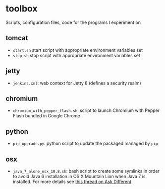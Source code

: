 toolbox
=======

Scripts, configuration files, code for the programs I experiment on

tomcat
------
* `start.sh` start script with appropriate environment variables set
* `stop.sh` stop script with appropriate environment variables set

jetty
-----
* `jenkins.xml`: web context for Jetty 8 (defines a security realm)

chromium
--------
* `chromium_with_pepper_flash.sh`: script to launch Chromium with Pepper Flash bundled in Google Chrome

python
------
* `pip_upgrade.py`: python script to update the packaged managed by `pip`

osx
---
* `java_7_alone_osx_10.8.sh`: bash script to create some symlinks in order to avoid Java 6 installation in OS X Mountain Lion when Java 7 is installed. For more details see [this thread on Ask Different](http://apple.stackexchange.com/questions/58203/mountain-lion-with-java-7-only)